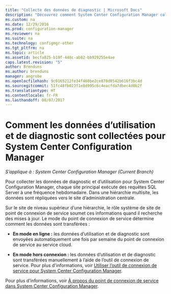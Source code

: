 ```yaml
---
title: "Collecte des données de diagnostic | Microsoft Docs"
description: "Découvrez comment System Center Configuration Manager collecte les données de diagnostic et d’utilisation y afférentes."
ms.custom: na
ms.date: 12/29/2016
ms.prod: configuration-manager
ms.reviewer: na
ms.suite: na
ms.technology: configmgr-other
ms.tgt_pltfrm: na
ms.topic: article
ms.assetid: becfa825-b19f-448c-ab82-bb929255e4ae
caps.latest.revision: "5"
author: Brenduns
ms.author: brenduns
manager: angrobe
ms.openlocfilehash: 9c0165212fe34f460be2ce870d0542b616f3bc4d
ms.sourcegitcommit: 51fc48fb023f1e8d995c6c4eacfda7dbec4d0b2f
ms.translationtype: HT
ms.contentlocale: fr-FR
ms.lasthandoff: 08/07/2017
---
```

# <a name="how-diagnostics-and-usage-data-is-collected-by-system-center-configuration-manager"></a>Comment les données d’utilisation et de diagnostic sont collectées pour System Center Configuration Manager

*S’applique à : System Center Configuration Manager (Current Branch)*

Pour collecter les données de diagnostic et d’utilisation pour System Center Configuration Manager, chaque site principal exécute des requêtes SQL Server à une fréquence hebdomadaire. Dans une hiérarchie multisite, les données sont répliquées vers le site d’administration centrale.  

Sur le site de niveau supérieur d’une hiérarchie, le rôle système de site de point de connexion de service soumet ces informations quand il recherche des mises à jour. Le mode du point de connexion de service détermine comment les données sont transférées :  

-   **En mode en ligne :** les données d’utilisation et de diagnostic sont envoyées automatiquement une fois par semaine du point de connexion de service au service cloud.  

-   **En mode hors connexion :** les données d’utilisation et de diagnostic sont transférées manuellement à l’aide de l’outil de connexion de service. Pour plus d'informations, voir [Utiliser l’outil de connexion de service pour System Center Configuration Manager](../../../core/servers/manage/use-the-service-connection-tool.md).  

Pour plus d’informations, voir [À propos du point de connexion de service dans System Center Configuration Manager](../../../core/servers/deploy/configure/about-the-service-connection-point.md).  
